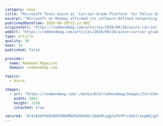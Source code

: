 ```yaml
---
category: news
title: "Microsoft Touts Azure as 'Carrier-Grade Platform' for Telcos Deploying 5G"
excerpt: "Microsoft on Monday affirmed its software-defined networking infrastructure support for telecom companies, especially as they move more toward rolling out 5G wireless services."
publishedDateTime: 2020-09-28T22:12:00Z
originalUrl: "https://redmondmag.com/articles/2020/09/28/azure-carrier-grade-platform-5g.aspx"
webUrl: "https://redmondmag.com/articles/2020/09/28/azure-carrier-grade-platform-5g.aspx"
type: article
quality: 36
heat: 36
published: false

provider:
  name: Redmond Magazine
  domain: redmondmag.com

topics:
  - Azure

images:
  - url: "https://redmondmag.com/-/media/ECG/redmondmag/Images/IntroImagesBigSmall/AttenaSkyBig.jpg"
    width: 1665
    height: 1158
    isCached: true

secured: "A74JAXoPVkQY0OFU0kHMGFH26bFW2LIEAUdloggloYhYP+ibOh1leupH8jq2EHE7bY9xjlAPtCLlqxhG43qgz9O2T/BMNS5u2zJt3AxRHiWkUDHQQW7qZmVm+1xwmmo7576uVYTfPe3XgmS9HqOtqipyQWRrXu/tLH0mmLAj69w1rLBQqRh5XjThGc5oAAx7qBLYj0M9KGKjSg2WO+Z8PE5sPdkfla31UL4uRtvG/Me6ASmqgbqBS54Nf2SRlRosam8ZLp0P2XPw6/U8UyNG9uFg43JOz9rHkWrGMRD1qe1LLMKjkcpIvb2EzvmGM5QyJyJzBBnuPmQyO+iCPA535zUsMkjQ1tSf7/MbYcJYYto=;o3diPWV3sY+Jt4lHm5w/9Q=="
---
```


